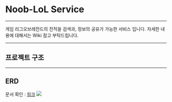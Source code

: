 Noob-LoL Service
================
---
게임 리그오브레전드의 전적을 검색과, 정보의 공유가 가능한 서비스 입니다.
자세한 내용에 대해서는 Wiki 참고 부탁드립니다.

---

## 프로젝트 구조

---

## ERD

문서
확인 : [링크](https://dbdocs.io/donsonioc2010/NooBLoL?table=match_gameinfo&schema=public&view=table_structure)
![](../../../NoobLoL-자료/ERD/NoobLoL.png)
